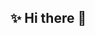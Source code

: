 ## ✨ Hi there 👋 

<!--
**idilkara/idilkara** is a  _special_  repository because its `README.md` (this file) appears on your GitHub profile.


